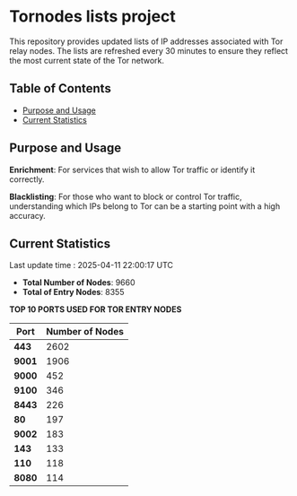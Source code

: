 # Tornodes lists project

This repository provides updated lists of IP addresses associated with Tor relay nodes. The lists are refreshed every 30 minutes to ensure they reflect the most current state of the Tor network.

## Table of Contents

- [Purpose and Usage](#purpose-and-usage)
- [Current Statistics](#current-statistics)


## Purpose and Usage

**Enrichment**: For services that wish to allow Tor traffic or identify it correctly.

**Blacklisting**: For those who want to block or control Tor traffic, understanding which IPs belong to Tor can be a starting point with a high accuracy.

## Current Statistics

Last update time : 2025-04-11 22:00:17 UTC

- **Total Number of Nodes**: 9660
- **Total of Entry Nodes**: 8355

**TOP 10 PORTS USED FOR TOR ENTRY NODES**

| **Port** | **Number of Nodes** |
|------|-----------------|
| **443**   | 2602  |
| **9001**   | 1906  |
| **9000**   | 452  |
| **9100**   | 346  |
| **8443**   | 226  |
| **80**   | 197  |
| **9002**   | 183  |
| **143**   | 133  |
| **110**   | 118  |
| **8080**   | 114  |

